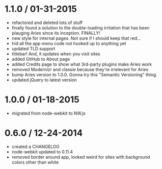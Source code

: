 1.1.0 / 01-31-2015
==================
* refactored and deleted lots of stuff
* finally found a solution to the double-loading irritation that has been plauging Aries since its inception. FINALLY!
* new style for internal pages. Not sure if I should keep that red...
* hid all the app menu code not hooked up to anything yet
* updated TLD support
* titlebar! And, it updates when you visit sites
* added GitHub to About page
* added Credits page to show what 3rd-party plugins make Aries work
* removed Modernizr and classie because they're irrelevant for Aries
* bump Aries version to 1.0.0. Gonna try this "Semantic Versioning" thing.
* updated jQuery to latest version



1.0.0 / 01-18-2015
==================
* migrated from node-webkit to NW.js



0.6.0 / 12-24-2014
==================
* created a CHANGELOG
* node-webkit updated to 0.11.4
* removed border around app, looked weird for sites with background colors other than white